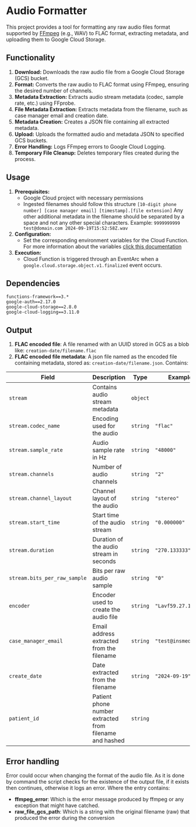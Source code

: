 # Audio Formatter

This project provides a tool for formatting any raw audio files format supported by [FFmpeg](https://www.ffmpeg.org/ffmpeg.html) (e.g., WAV) to FLAC format, extracting metadata, and uploading them to Google Cloud Storage.

## Functionality

1. **Download:** Downloads the raw audio file from a Google Cloud Storage (GCS) bucket.
2. **Format:** Converts the raw audio to FLAC format using FFmpeg, ensuring the desired number of channels.
3. **Metadata Extraction:** Extracts audio stream metadata (codec, sample rate, etc.) using FFprobe.
4. **File Metadata Extraction:** Extracts metadata from the filename, such as case manager email and creation date.
5. **Metadata Creation:** Creates a JSON file containing all extracted metadata.
6. **Upload:** Uploads the formatted audio and metadata JSON to specified GCS buckets.
7. **Error Handling:** Logs FFmpeg errors to Google Cloud Logging.
8. **Temporary File Cleanup:** Deletes temporary files created during the process.

## Usage

1. **Prerequisites:**
    - Google Cloud project with necessary permissions
    - Ingested filenames should follow this structure `[10-digit phone number] [case manager email] [timestamp].[file extension]` Any other additional metadata in the filename should be separated by a space and not any other special characters. Example: `9999999999 test@domain.com 2024-09-19T15:52:58Z.wav` 
2. **Configuration:**
    - Set the corresponding environment variables for the Cloud Function. For more information about the variables [click this documentation](../README.md)
3. **Execution:**
    - Cloud Function is triggered through an EventArc when a `google.cloud.storage.object.v1.finalized` event occurs.

## Dependencies
```
functions-framework==3.*
google-auth==2.17.0
google-cloud-storage==2.8.0
google-cloud-logging==3.11.0
```

## Output

1. **FLAC encoded file**: A file renamed with an UUID stored in GCS as a blob like: `creation-date/filename.flac`
2. **FLAC encoded file metadata**: A json file named as the encoded file containing metadata, stored as: `creation-date/filename.json`. Contains:

| Field | Description | Type | Example |
|---|---|---|---|
| `stream` | Contains audio stream metadata | `object` |  |
| `stream.codec_name` | Encoding used for the audio | `string` | `"flac"` |
| `stream.sample_rate` | Audio sample rate in Hz | `string` | `"48000"` |
| `stream.channels` | Number of audio channels | `string` | `"2"` |
| `stream.channel_layout` | Channel layout of the audio | `string` | `"stereo"` |
| `stream.start_time` | Start time of the audio stream | `string` | `"0.000000"` |
| `stream.duration` | Duration of the audio stream in seconds | `string` | `"270.133333"` |
| `stream.bits_per_raw_sample` | Bits per raw audio sample | `string` | `"0"` |
| `encoder` | Encoder used to create the audio file | `string` | `"Lavf59.27.100"` |
| `case_manager_email` | Email address extracted from the filename | `string` | `"test@insmed.com"` |
| `create_date` | Date extracted from the filename | `string` | `"2024-09-19"` |
| `patient_id` | Patient phone number extracted from filename and hashed | `string` ||

## Error handling
Error could occur when changing the format of the audio file. As it is done by command the script checks for the existence of the output file, if it exists then continues, otherwise it logs an error. Where the entry contains:
- **ffmpeg_error**: Which is the error message produced by ffmpeg or any exception that might have catched. 
- **raw_file_gcs_path**: Which is a string with the original filename (raw) that produced the error during the conversion
